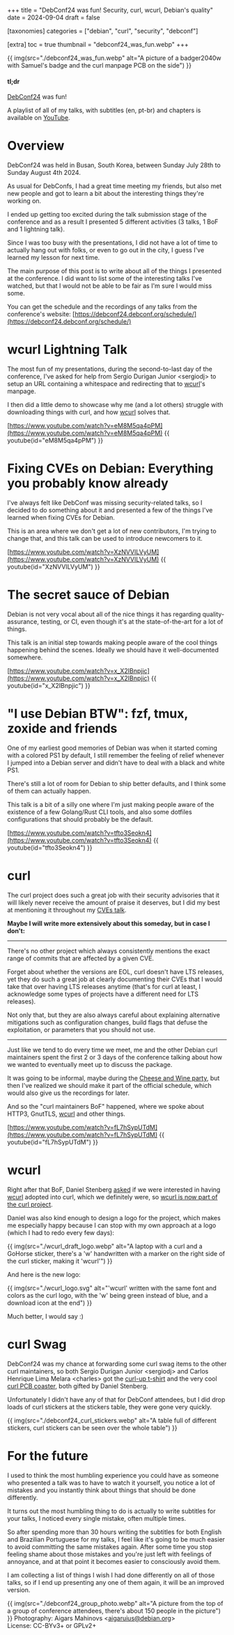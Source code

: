 +++
title = "DebConf24 was fun! Security, curl, wcurl, Debian's quality"
date = 2024-09-04
draft = false

[taxonomies]
categories = ["debian", "curl", "security", "debconf"]

[extra]
toc = true
thumbnail = "debconf24_was_fun.webp"
+++

{{ img(src="./debconf24_was_fun.webp" alt="A picture of a badger2040w with
Samuel's badge and the curl manpage PCB on the side") }}

#### tl;dr

[DebConf24](https://debconf24.debconf.org/) was fun!

A playlist of all of my talks, with subtitles (en, pt-br) and chapters is
available on [YouTube](https://youtube.com/playlist?list=PLKGG29PjeLnYeao03jWWH0eaRC5htIg1E&si=3Hwrl5WHFFM2IaSO).

# Overview

DebConf24 was held in Busan, South Korea, between Sunday July 28th to Sunday August 4th 2024.

As usual for DebConfs, I had a great time meeting my friends, but also met new
people and got to learn a bit about the interesting things they're working on.

I ended up getting too excited during the talk submission stage of the
conference and as a result I presented 5 different activities (3 talks, 1 BoF
and 1 lightning talk).

Since I was too busy with the presentations, I did not have a lot of time to
actually hang out with folks, or even to go out in the city, I guess I've
learned my lesson for next time.

The main purpose of this post is to write about all of the things I presented
at the conference. I did want to list some of the interesting talks I've
watched, but that I would not be able to be fair as I'm sure I would miss some.

You can get the schedule and the recordings of any talks from the conference's website:
[https://debconf24.debconf.org/schedule/](https://debconf24.debconf.org/schedule/)

# wcurl Lightning Talk

The most fun of my presentations, during the second-to-last day of the
conference, I've asked for help from Sergio Durigan Junior \<sergiodj> to
setup an URL containing a whitespace and redirecting that to [wcurl](https://curl.se/wcurl/)'s
manpage.

I then did a little demo to showcase why me (and a lot others) struggle
with downloading things with curl, and how [wcurl](https://curl.se/wcurl/) solves that.

[https://www.youtube.com/watch?v=eM8M5qa4pPM](https://www.youtube.com/watch?v=eM8M5qa4pPM)
{{ youtube(id="eM8M5qa4pPM") }}

# Fixing CVEs on Debian: Everything you probably know already

I've always felt like DebConf was missing security-related talks, so I decided
to do something about it and presented a few of the things I've learned when
fixing CVEs for Debian.

This is an area where we don't get a lot of new contributors, I'm trying to
change that, and this talk can be used to introduce newcomers to it.

[https://www.youtube.com/watch?v=XzNVVILVyUM](https://www.youtube.com/watch?v=XzNVVILVyUM)
{{ youtube(id="XzNVVILVyUM") }}

# The secret sauce of Debian

Debian is not very vocal about all of the nice things it has regarding
quality-assurance, testing, or CI, even though it's at the state-of-the-art for
a lot of things.

This talk is an initial step towards making people aware of the cool
things happening behind the scenes. Ideally we should have it
well-documented somewhere.

[https://www.youtube.com/watch?v=x_X2IBnpjic](https://www.youtube.com/watch?v=x_X2IBnpjic)
{{ youtube(id="x_X2IBnpjic") }}

# "I use Debian BTW": fzf, tmux, zoxide and friends

One of my earliest good memories of Debian was when it started coming with a
colored PS1 by default, I still remember the feeling of relief whenever I
jumped into a Debian server and didn't have to deal with a black and white PS1.

There's still a lot of room for Debian to ship better defaults, and I think
some of them can actually happen.

This talk is a bit of a silly one where I'm just making people aware of the
existence of a few Golang/Rust CLI tools, and also some dotfiles configurations
that should probably be the default.

[https://www.youtube.com/watch?v=tfto3Seokn4](https://www.youtube.com/watch?v=tfto3Seokn4)
{{ youtube(id="tfto3Seokn4") }}

# curl

The curl project does such a great job with their security advisories that it
will likely never receive the amount of praise it deserves, but I did my best
at mentioning it throughout my [CVEs talk](https://www.youtube.com/watch?v=XzNVVILVyUM).

**Maybe I will write more extensively about this someday, but in case I don't:**

---
There's no other project which always consistently mentions the exact range of
commits that are affected by a given CVE. 

Forget about whether the versions are EOL, curl doesn't have LTS releases, yet
they do such a great job at clearly documenting their CVEs that I would take
that over having LTS releases anytime (that's for curl at least, I
acknowledge some types of projects have a different need for LTS
releases).

Not only that, but they are also always careful about explaining alternative
mitigations such as configuration changes, build flags that defuse the
exploitation, or parameters that you should not use.

---

Just like we tend to do every time we meet, me and the other Debian curl
maintainers spent the first 2 or 3 days of the conference talking about how we
wanted to eventually meet up to discuss the package.

It was going to be informal, maybe during the [Cheese and Wine
party](https://debconf24.debconf.org/about/cheese-and-wine-party/), but then
I've realized we should make it part of the official schedule, which would
also give us the recordings for later.

And so the "curl maintainers BoF" happened, where we spoke about HTTP3,
GnutTLS, [wcurl](https://curl.se/wcurl/) and other things.

[https://www.youtube.com/watch?v=fL7hSypUTdM](https://www.youtube.com/watch?v=fL7hSypUTdM)
{{ youtube(id="fL7hSypUTdM") }}

# wcurl

Right after that BoF, Daniel Stenberg
[asked](https://curl.se/mail/archive-2024-08/0000.html) if we were interested
in having [wcurl](https://curl.se/wcurl/) adopted into curl, which we
definitely were, so [wcurl is now part of the curl
project](https://daniel.haxx.se/blog/2024/08/08/curl-welcomes-wcurl-to-the-team/).

Daniel was also kind enough to design a logo for the project, which makes me
especially happy because I can stop with my own approach at a logo (which I had
to redo every few days):

{{ img(src="./wcurl_draft_logo.webp" alt="A laptop with a curl and a GoHorse
sticker, there's a 'w' handwritten with a marker on the right side of the curl
sticker, making it 'wcurl'") }}

And here is the new logo:

{{ img(src="./wcurl_logo.svg" alt="'wcurl' written with the same font and
colors as the curl logo, with the 'w' being green instead of blue, and a
download icon at the end") }}

Much better, I would say :)

# curl Swag

DebConf24 was my chance at forwarding some curl swag items to the other
curl maintainers, so both Sergio Durigan Junior \<sergiodj> and Carlos
Henrique Lima Melara \<charles> got the [curl-up
t-shirt](https://daniel.haxx.se/blog/2024/05/06/i-survived-curl-up-2024)
and the very cool [curl PCB
coaster](https://daniel.haxx.se/blog/2023/11/03/curl-coasters/), both gifted
by Daniel Stenberg.

Unfortunately I didn't have any of that for DebConf attendees, but I did drop
loads of curl stickers at the stickers table, they were gone very quickly.

{{ img(src="./debconf24_curl_stickers.webp" alt="A table full of different
stickers, curl stickers can be seen over the whole table") }}

# For the future

I used to think the most humbling experience you could have as someone who presented
a talk was to have to watch it yourself, you notice a lot of mistakes and
you instantly think about things that should be done differently.

It turns out the most humbling thing to do is actually to write subtitles for
your talks, I noticed every single mistake, often multiple times.

So after spending more than 30 hours writing the subtitles for both English and
Brazilian Portuguese for my talks, I feel like it's going to be much easier to
avoid committing the same mistakes again. After some time you stop feeling shame
about those mistakes and you're just left with feelings of annoyance, and at
that point it becomes easier to consciously avoid them.

I am collecting a list of things I wish I had done differently on all of those
talks, so if I end up presenting any one of them again, it will be an improved
version.

{{ img(src="./debconf24_group_photo.webp" alt="A picture from the top of a
group of conference attendees, there's about 150 people in the picture") }}
Photography: Aigars Mahinovs \<aigaruius@debian.org\>  
License: CC-BYv3+ or GPLv2+
